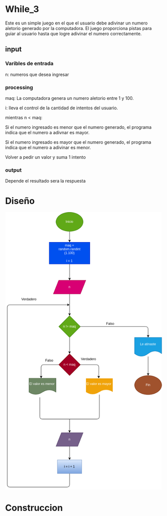 # While_3
Este es un simple juego en el que el usuario debe adivinar un numero aletorio generado por la computadora. El juego proporciona pistas para guiar al usuario hasta que logre adivinar el numero  correctamente.

## input

### Varibles de entrada
n: numeros que desea ingresar 
### processing 
maq: La computadora genera un numero aletorio entre 1 y 100.

i: lleva el control de la cantidad de intentos del usuario.

mientras n < maq:

Si el numero ingresado es menor que el numero generado, el programa indica que el numero a adivnar es mayor.

Si el numero ingresado es mayor que el numero generado, el programa indica que el numero a adivinar es menor.

Volver a pedir un valor y suma 1 intento 




### output
Depende el resultado sera la respuesta
# Diseño 

![Diagrama de flujo](diagrama.png "Diagrama de flujo")
# Construccion